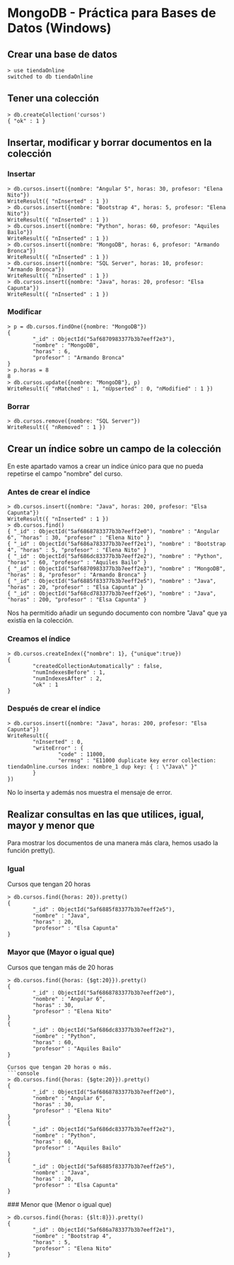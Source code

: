 # MongoDB  - Práctica para Bases de Datos (Windows)


## Crear una base de datos

```console
> use tiendaOnline
switched to db tiendaOnline
```


## Tener una colección
```console
> db.createCollection('cursos')
{ "ok" : 1 }
```


## Insertar, modificar y borrar documentos en la colección

### Insertar
```console
> db.cursos.insert({nombre: "Angular 5", horas: 30, profesor: "Elena Nito"})
WriteResult({ "nInserted" : 1 })
> db.cursos.insert({nombre: "Bootstrap 4", horas: 5, profesor: "Elena Nito"})
WriteResult({ "nInserted" : 1 })
> db.cursos.insert({nombre: "Python", horas: 60, profesor: "Aquiles Bailo"})
WriteResult({ "nInserted" : 1 })
> db.cursos.insert({nombre: "MongoDB", horas: 6, profesor: "Armando Bronca"})
WriteResult({ "nInserted" : 1 })
> db.cursos.insert({nombre: "SQL Server", horas: 10, profesor: "Armando Bronca"})
WriteResult({ "nInserted" : 1 })
> db.cursos.insert({nombre: "Java", horas: 20, profesor: "Elsa Capunta"})
WriteResult({ "nInserted" : 1 })
```

### Modificar
```console
> p = db.cursos.findOne({nombre: "MongoDB"})
{
        "_id" : ObjectId("5af6870983377b3b7eeff2e3"),
        "nombre" : "MongoDB",
        "horas" : 6,
        "profesor" : "Armando Bronca"
}
> p.horas = 8
8
> db.cursos.update({nombre: "MongoDB"}, p)
WriteResult({ "nMatched" : 1, "nUpserted" : 0, "nModified" : 1 })
```

### Borrar
```console
> db.cursos.remove({nombre: "SQL Server"})
WriteResult({ "nRemoved" : 1 })
````



## Crear un índice sobre un campo de la colección

En este apartado vamos a crear un índice único para que no pueda repetirse el campo "nombre" del curso.

### Antes de crear el índice
```console
> db.cursos.insert({nombre: "Java", horas: 200, profesor: "Elsa Capunta"})
WriteResult({ "nInserted" : 1 })
> db.cursos.find()
{ "_id" : ObjectId("5af6868783377b3b7eeff2e0"), "nombre" : "Angular 6", "horas" : 30, "profesor" : "Elena Nito" }
{ "_id" : ObjectId("5af686a783377b3b7eeff2e1"), "nombre" : "Bootstrap 4", "horas" : 5, "profesor" : "Elena Nito" }
{ "_id" : ObjectId("5af686dc83377b3b7eeff2e2"), "nombre" : "Python", "horas" : 60, "profesor" : "Aquiles Bailo" }
{ "_id" : ObjectId("5af6870983377b3b7eeff2e3"), "nombre" : "MongoDB", "horas" : 8, "profesor" : "Armando Bronca" }
{ "_id" : ObjectId("5af6885f83377b3b7eeff2e5"), "nombre" : "Java", "horas" : 20, "profesor" : "Elsa Capunta" }
{ "_id" : ObjectId("5af68cd783377b3b7eeff2e6"), "nombre" : "Java", "horas" : 200, "profesor" : "Elsa Capunta" }
```
Nos ha permitido añadir un segundo documento con nombre "Java" que ya existía en la colección.

### Creamos el índice
```console
> db.cursos.createIndex({"nombre": 1}, {"unique":true})
{
        "createdCollectionAutomatically" : false,
        "numIndexesBefore" : 1,
        "numIndexesAfter" : 2,
        "ok" : 1
}
```

### Después de crear el índice
```console
> db.cursos.insert({nombre: "Java", horas: 200, profesor: "Elsa Capunta"})
WriteResult({
        "nInserted" : 0,
        "writeError" : {
                "code" : 11000,
                "errmsg" : "E11000 duplicate key error collection: tiendaOnline.cursos index: nombre_1 dup key: { : \"Java\" }"
        }
})
```
No lo inserta y además nos muestra el mensaje de error.



## Realizar consultas en las que utilices, igual, mayor y menor que

Para mostrar los documentos de una manera más clara, hemos usado la función pretty().

### Igual
Cursos que tengan 20 horas
```console
> db.cursos.find({horas: 20}).pretty()
{
        "_id" : ObjectId("5af6885f83377b3b7eeff2e5"),
        "nombre" : "Java",
        "horas" : 20,
        "profesor" : "Elsa Capunta"
}
```

### Mayor que (Mayor o igual que)
Cursos que tengan más de 20 horas
```console
> db.cursos.find({horas: {$gt:20}}).pretty()
{
        "_id" : ObjectId("5af6868783377b3b7eeff2e0"),
        "nombre" : "Angular 6",
        "horas" : 30,
        "profesor" : "Elena Nito"
}
{
        "_id" : ObjectId("5af686dc83377b3b7eeff2e2"),
        "nombre" : "Python",
        "horas" : 60,
        "profesor" : "Aquiles Bailo"
}

Cursos que tengan 20 horas o más.
```console
> db.cursos.find({horas: {$gte:20}}).pretty()
{
        "_id" : ObjectId("5af6868783377b3b7eeff2e0"),
        "nombre" : "Angular 6",
        "horas" : 30,
        "profesor" : "Elena Nito"
}
{
        "_id" : ObjectId("5af686dc83377b3b7eeff2e2"),
        "nombre" : "Python",
        "horas" : 60,
        "profesor" : "Aquiles Bailo"
}
{
        "_id" : ObjectId("5af6885f83377b3b7eeff2e5"),
        "nombre" : "Java",
        "horas" : 20,
        "profesor" : "Elsa Capunta"
}
```


### Menor que (Menor o igual que)

``` console
> db.cursos.find({horas: {$lt:8}}).pretty()
{
        "_id" : ObjectId("5af686a783377b3b7eeff2e1"),
        "nombre" : "Bootstrap 4",
        "horas" : 5,
        "profesor" : "Elena Nito"
}
```





